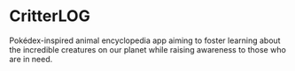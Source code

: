 # CritterLOG
Pokédex-inspired animal encyclopedia app aiming to foster learning about the incredible creatures on our planet while raising awareness to those who are in need.
